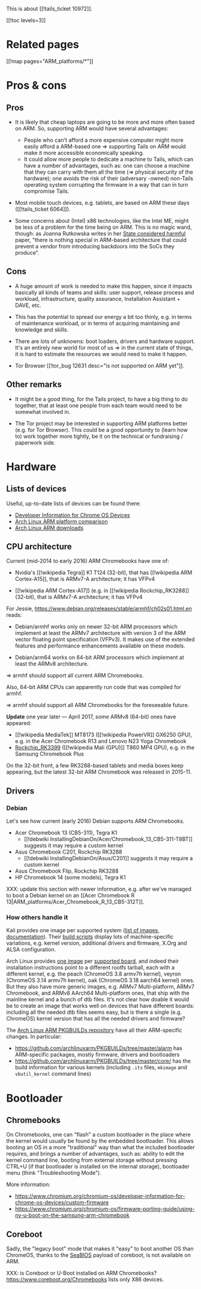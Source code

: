 This is about [[!tails_ticket 10972]].

[[!toc levels=3]]

Related pages
=============

[[!map pages="ARM_platforms/*"]]

Pros & cons
===========

## Pros

* It is likely that cheap laptops are going to be more and more often
  based on ARM. So, supporting ARM would have several advantages:
  - People who can't afford a more expensive computer might more
    easily afford a ARM-based one ⇒ supporting Tails on ARM would make
    it more accessible economically speaking.
  - It could allow more people to dedicate a machine to Tails, which
    can have a number of advantages, such as: one can choose a machine
    that they can carry with them all the time (⇒ physical security of
    the hardware); one avoids the risk of their (adversary -owned)
    non-Tails operating system corrupting the firmware in a way that
    can in turn compromise Tails.

* Most mobile touch devices, e.g. tablets, are based on ARM
  these days ([[!tails_ticket 6064]]).

* Some concerns about (Intel) x86 technologies, like the Intel ME,
  might be less of a problem for the time being on ARM. This is no
  magic wand, though: as Joanna Rutkowska writes in her
  [State considered harmful](http://blog.invisiblethings.org/2015/12/23/state_harmful.html)
  paper, "there is nothing special in ARM-based architecture that
  could prevent a vendor from introducing backdoors into the SoCs they
  produce".

## Cons

* A huge amount of work is needed to make this happen, since it
  impacts basically all kinds of teams and skills: user support,
  release process and workload, infrastructure, quality assurance,
  Installation Assistant + DAVE, etc.

* This has the potential to spread our energy a bit too thinly, e.g.
  in terms of maintenance workload, or in terms of acquiring
  maintaining and knowledge and skills.

* There are lots of unknowns: boot loaders, drivers and hardware
  support. It's an entirely new world for most of us ⇒ in the current
  state of things, it is hard to estimate the resources we would need
  to make it happen.

* Tor Browser [[!tor_bug 12631 desc="is not supported on ARM yet"]].

## Other remarks

* It might be a good thing, for the Tails project, to have a big thing
  to do together, that at least one people from each team would need
  to be somewhat involved in.

* The Tor project may be interested in supporting ARM platforms better
  (e.g. for Tor Browser). This could be a good opportunity to (learn
  how to) work together more tightly, be it on the technical or
  fundraising / paperwork side.

Hardware
========

## Lists of devices

Useful, up-to-date lists of devices can be found there:

* [Developer Information for Chrome OS Devices](https://www.chromium.org/chromium-os/developer-information-for-chrome-os-devices/)
* [Arch Linux ARM platform comparison](https://archlinuxarm.org/platforms/)
* [Arch Linux ARM downloads](https://archlinuxarm.org/about/downloads)

## CPU architecture

Current (mid-2014 to early 2016) ARM Chromebooks have one of:

* Nvidia's [[!wikipedia Tegra]] K1 T124 (32-bit), that has
  [[!wikipedia ARM Cortex-A15]], that is ARMv7-A architecture; it has
  VFPv4

* [[!wikipedia ARM Cortex-A17]] (e.g.
  in [[!wikipedia Rockchip_RK3288]] (32-bit), that is ARMv7-A
  architecture; it has VFPv4

For Jessie,
<https://www.debian.org/releases/stable/armhf/ch02s01.html.en> reads:

* Debian/armhf works only on newer 32-bit ARM processors which
  implement at least the ARMv7 architecture with version 3 of the ARM
  vector floating point specification (VFPv3). It makes use of the
  extended features and performance enhancements available on
  these models.

* Debian/arm64 works on 64-bit ARM processors which implement at least
  the ARMv8 architecture.

⇒ armhf should support all current ARM Chromebooks.

Also, 64-bit ARM CPUs can apparently run code that was compiled
for armhf.

⇒ armhf should support all ARM Chromebooks for the foreseeable future.

**Update** one year later — April 2017, some ARMv8 (64-bit) ones have
appeared:

* [[!wikipedia MediaTek]] MT8173 ([[!wikipedia PowerVR]] GX6250 GPU),
  e.g. in the Acer Chromebook R13 and Lenovo N23 Yoga Chromebook
* [Rockchip_RK3399](https://en.wikipedia.org/wiki/Rockchip#RK33xx_series)
  ([[!wikipedia Mali (GPU)]] T860 MP4 GPU), e.g. in the Samsung
  Chromebook Plus

On the 32-bit front, a few RK3288-based tablets and media boxes keep
appearing, but the latest 32-bit ARM Chromebook was released in
2015-11.

## Drivers

### Debian

Let's see how current (early 2016) Debian supports ARM Chromebooks.

* Acer Chromebook 13 (CB5-311), Tegra K1
  - [[!debwiki InstallingDebianOn/Acer/Chromebook_13_CB5-311-T8BT]]
    suggests it may require a custom kernel
* Asus Chromebook C201, Rockchip RK3288
  - [[!debwiki InstallingDebianOn/Asus/C201]]
    suggests it may require a custom kernel
* Asus Chromebook Flip, Rockchip RK3288
* HP Chromebook 14 (some models), Tegra K1

XXX: update this section with newer information, e.g. after
we've managed to boot a Debian kernel on an
[[Acer Chromebook R 13|ARM_platforms/Acer_Chromebook_R_13_CB5-312T]].

### How others handle it

Kali provides one image per supported system
([list of images](https://www.offensive-security.com/kali-linux-arm-images/),
[documentation](http://docs.kali.org/category/kali-on-arm)).
Their
[build scripts](https://github.com/offensive-security/kali-arm-build-scripts)
display lots of machine-specific variations, e.g. kernel version,
additional drivers and firmware, X.Org and ALSA configuration.

Arch Linux provides
[one image](https://archlinuxarm.org/about/downloads) per
[supported board](https://archlinuxarm.org/wiki/Platforms), and indeed
their installation instructions point to a different rootfs tarball,
each with a different kernel, e.g. the peach (ChromeOS 3.8 armv7h
kernel), veyron (ChromeOS 3.14 armv7h kernel), oak (ChromeOS 3.18
aarch64 kernel) ones. But they also have more generic images, e.g.
ARMv7 Multi-platform, ARMv7 Chromebook, and ARMv8 AArch64
Multi-platform ones, that ship with the mainline kernel and a bunch of
dtb files. It's not clear how doable it would be to create an image
that works well on devices that have different boards: including all
the needed dtb files seems easy, but is there a single (e.g. ChromeOS)
kernel version that has all the needed drivers and firmware?

The [Arch Linux ARM PKGBUILDs repository](https://github.com/archlinuxarm/PKGBUILDs)
have all their ARM-specific changes. In particular:

* <https://github.com/archlinuxarm/PKGBUILDs/tree/master/alarm>
  has ARM-specific packages, mostly firmware, drivers and bootloaders
* <https://github.com/archlinuxarm/PKGBUILDs/tree/master/core/>
  has the build information for various kernels (including `.its`
  files, `mkimage` and `vbutil_kernel` command lines)

Bootloader
==========

## Chromebooks

On Chromebooks, one can "flash" a custom bootloader in the place where
the kernel would usually be found by the embedded bootloader.
This allows booting an OS in a more "traditional" way than what the
included bootloader requires, and brings a number of advantages, such
as: ability to edit the kernel command line, booting from external
storage without pressing CTRL+U (if that bootloader is installed on
the internal storage), bootloader menu (think "Troubleshooting Mode").

More information:

* <https://www.chromium.org/chromium-os/developer-information-for-chrome-os-devices/custom-firmware>
* <https://www.chromium.org/chromium-os/firmware-porting-guide/using-nv-u-boot-on-the-samsung-arm-chromebook>

## Coreboot

Sadly, the "legacy boot" mode that makes it "easy" to boot another OS
than ChromeOS, thanks to the
[SeaBIOS](http://www.coreboot.org/SeaBIOS) payload of coreboot, is not
available on ARM.

XXX: is Coreboot or U-Boot installed on ARM Chromebooks?
<https://www.coreboot.org/Chromebooks> lists only X86 devices.
